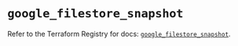 # `google_filestore_snapshot`

Refer to the Terraform Registry for docs: [`google_filestore_snapshot`](https://registry.terraform.io/providers/hashicorp/google-beta/6.23.0/docs/resources/google_filestore_snapshot).
